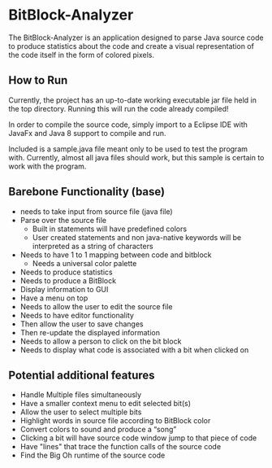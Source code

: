 # BitBlock-Analyzer
The BitBlock-Analyzer is an application designed to parse Java source code to produce statistics about the code and create a visual representation of the code itself in the form of colored pixels.

## How to Run
Currently, the project has an up-to-date working executable jar file held in the top directory. Running this will run the code already compiled!

In order to compile the source code, simply import to a Eclipse IDE with JavaFx and Java 8 support to compile and run.

Included is a sample.java file meant only to be used to test the program with. Currently, almost all java files should work, but this sample is certain to work with the program.

## Barebone Functionality (base)
- needs to take input from source file (java file)
- Parse over the source file
  - Built in statements will have predefined colors
  - User created statements and non java-native keywords will be interpreted as a string of characters
- Needs to have 1 to 1 mapping between code and bitblock
  - Needs a universal color palette 
- Needs to produce statistics
- Needs to produce a BitBlock
- Display information to GUI
- Have a menu on top
- Needs to allow the user to edit the source file
- Needs to have editor functionality
- Then allow the user to save changes 
- Then re-update the displayed information
- Needs to allow a person to click on the bit block
- Needs to display what code is associated with a bit when clicked on

## Potential additional features
- Handle Multiple files simultaneously
- Have a smaller context menu to edit selected bit(s)
- Allow the user to select multiple bits
- Highlight words in source file according to BitBlock color
- Convert colors to sound and produce a “song”
- Clicking a bit will have source code window jump to that piece of code
- Have "lines" that trace the function calls of the source code
- Find the Big Oh runtime of the source code
